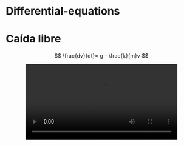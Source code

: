 # Differential-equations

# Caída libre 

$$
\frac{dv}{dt}= g - \frac{k}{m}v
$$




<div align="center">
  <video src="https://github.com/user-attachments/assets/38017465-3e5c-4c61-a8b8-aac4087c6081" width="400" />
</div>
